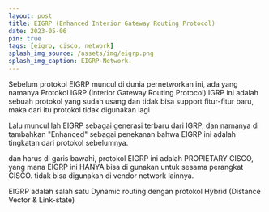 ```yaml
---
layout: post
title: EIGRP (Enhanced Interior Gateway Routing Protocol)
date: 2023-05-06
pin: true
tags: [eigrp, cisco, network]
splash_img_source: /assets/img/eigrp.png
splash_img_caption: EIGRP-Network.
---
```

Sebelum protokol EIGRP muncul di dunia pernetworkan ini, ada yang namanya Protokol IGRP (Interior Gateway Routing Protocol)
IGRP ini adalah sebuah protokol yang sudah usang dan tidak bisa support fitur-fitur baru, maka dari itu protokol tidak digunakan lagi

Lalu muncul lah EIGRP sebagai generasi terbaru dari IGRP, dan namanya di tambahkan "Enhanced" sebagai penekanan bahwa EIGRP ini adalah tingkatan dari protokol sebelumnya.

dan harus di garis bawahi, protokol EIGRP ini adalah PROPIETARY CISCO, yang mana EIGRP ini HANYA bisa di gunakan untuk sesama perangkat CISCO. tidak bisa digunakan di vendor network lainnya.

EIGRP adalah salah satu Dynamic routing dengan protokol Hybrid (Distance Vector & Link-state)